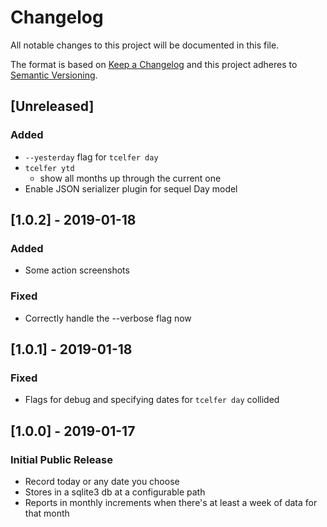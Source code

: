 # Changelog
All notable changes to this project will be documented in this file.

The format is based on [Keep a Changelog](http://keepachangelog.com/en/1.0.0/)
and this project adheres to [Semantic Versioning](http://semver.org/spec/v2.0.0.html).

## [Unreleased]
### Added
- `--yesterday` flag for `tcelfer day`
- `tcelfer ytd`
  - show all months up through the current one
- Enable JSON serializer plugin for sequel Day model

## [1.0.2]  - 2019-01-18
### Added
- Some action screenshots
### Fixed
- Correctly handle the --verbose flag now

## [1.0.1]  - 2019-01-18
### Fixed
- Flags for debug and specifying dates for `tcelfer day` collided

## [1.0.0]  - 2019-01-17
### Initial Public Release
- Record today or any date you choose
- Stores in a sqlite3 db at a configurable path
- Reports in monthly increments when there's at least a week of data for that month
